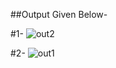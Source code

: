 ##Output Given Below-

#1-
![out2](https://user-images.githubusercontent.com/55251741/104098634-990f9380-52c2-11eb-89f0-f825ef43898d.PNG)


#2-
![out1](https://user-images.githubusercontent.com/55251741/104098651-9a40c080-52c2-11eb-99e1-b686ce2c44c8.PNG)
